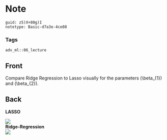 # Note
```
guid: z5)X+80g)I
notetype: Basic-d7a3e-4ce08
```

### Tags
```
adv_ml::06_lecture
```

## Front
Compare Ridge Regression to Lasso visually for the parameters \(\beta_{1}\) and \(\beta_{2}\).

## Back
<b>LASSO</b>
<div><img src="paste-7386e411d647e6c222733dada1af3b45c0649c5c.jpg"></div>
<div>
  <b>Ridge-Regression</b>
  <div><img src=
  "paste-0109096f1c048b787ec01c4c0b2c342db8d07d1f.jpg"></div>
</div>
